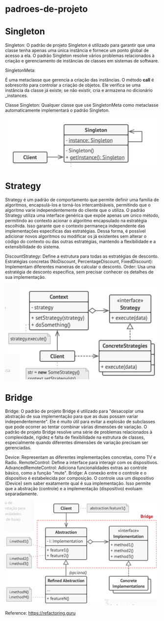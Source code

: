 # padroes-de-projeto

# Singleton

Singleton: O padrão de projeto Singleton é utilizado para garantir que uma classe tenha apenas uma única instância e fornece um ponto global de acesso a ela. O padrão Singleton resolve vários problemas relacionados à criação e gerenciamento de instâncias de classes em sistemas de software.

SingletonMeta:

É uma metaclasse que gerencia a criação das instâncias.
O método __call__ é sobrescrito para controlar a criação de objetos. Ele verifica se uma instância da classe já existe; se não existir, cria e armazena no dicionário _instances.

Classe Singleton:
Qualquer classe que use SingletonMeta como metaclasse automaticamente implementará o padrão Singleton.


![singleton](images/singleton.png)


# Strategy

Strategy é um padrão de comportamento que permite definir uma família de algoritmos, encapsulá-los e torná-los intercambiáveis, permitindo que o algoritmo varie independentemente do cliente que o utiliza. O padrão Strategy utiliza uma interface genérica que expõe apenas um único método, permitindo ao contexto acionar o algoritmo encapsulado na estratégia escolhida. Isso garante que o contexto permaneça independente das implementações específicas das estratégias.
Dessa forma, é possível adicionar novos algoritmos ou modificar os já existentes sem alterar o código do contexto ou das outras estratégias, mantendo a flexibilidade e a extensibilidade do sistema.

DiscountStrategy: Define a estrutura para todas as estratégias de desconto.
Estratégias concretas (NoDiscount, PercentageDiscount, FixedDiscount): Implementam diferentes maneiras de calcular o desconto.
Order: Usa uma estratégia de desconto específica, sem precisar conhecer os detalhes de sua implementação.


![strategy](images/strategy.png)

# Bridge

Bridge: O padrão de projeto Bridge é utilizado para "desacoplar uma abstração de sua implementação para que as duas possam variar independentemente". Ele é muito útil para evitar a explosão de subclasses que pode ocorrer ao tentar combinar várias dimensões de variação.
O padrão de projeto Bridge resolve uma série de problemas relacionados à complexidade, rigidez e falta de flexibilidade na estrutura de classes, especialmente quando diferentes dimensões de variação precisam ser gerenciadas.

Device: Representam as diferentes implementações concretas, como TV e Radio.
RemoteControl: Define a interface para interagir com os dispositivos.
AdvancedRemoteControl: Adiciona funcionalidades extras ao controle básico, como a função "mute".
Bridge: A conexão entre o controle e o dispositivo é estabelecida por composição. O controle usa um dispositivo (Device) sem saber exatamente qual é sua implementação. 
Isso permite que a abstração (controle) e a implementação (dispositivo) evoluam separadamente.


![bridge](images/bridge.png)


Reference: https://refactoring.guru